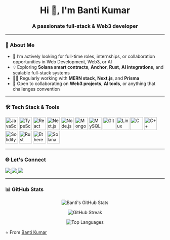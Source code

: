 <h1 align="center">Hi 👋, I'm Banti Kumar</h1>
<h3 align="center">A passionate full-stack & Web3 developer</h3>



---

### 🌟 About Me


- 🤝 I’m actively looking for full-time roles, internships, or collaboration opportunities in Web Development, Web3, or AI
- 💡 Exploring **Solana smart contracts**, **Anchor**, **Rust**, **AI integrations**, and scalable full-stack systems
- 👨‍💻 Regularly working with **MERN stack**, **Next.js**, and **Prisma**
- 🤝 Open to collaborating on **Web3 projects**, **AI tools**, or anything that challenges convention



---

### 🛠 Tech Stack & Tools


 <p align="left"> <img src="https://cdn.jsdelivr.net/gh/devicons/devicon/icons/javascript/javascript-original.svg" width="40" alt="JavaScript" /> <img src="https://cdn.jsdelivr.net/gh/devicons/devicon/icons/typescript/typescript-original.svg" width="40" alt="TypeScript" /> <img src="https://cdn.jsdelivr.net/gh/devicons/devicon/icons/react/react-original.svg" width="40" alt="React" /> <img src="https://cdn.jsdelivr.net/gh/devicons/devicon/icons/nextjs/nextjs-original.svg" width="40" alt="Next.js" /> <img src="https://cdn.jsdelivr.net/gh/devicons/devicon/icons/nodejs/nodejs-original.svg" width="40" alt="Node.js" /> <img src="https://cdn.jsdelivr.net/gh/devicons/devicon/icons/mongodb/mongodb-original.svg" width="40" alt="MongoDB" /> <img src="https://cdn.jsdelivr.net/gh/devicons/devicon/icons/mysql/mysql-original.svg" width="40" alt="MySQL" /> <img src="https://cdn.jsdelivr.net/gh/devicons/devicon/icons/git/git-original.svg" width="40" alt="Git" /> <img src="https://cdn.jsdelivr.net/gh/devicons/devicon/icons/linux/linux-original.svg" width="40" alt="Linux" /> <img src="https://cdn.jsdelivr.net/gh/devicons/devicon/icons/c/c-original.svg" width="40" alt="C" /> <img src="https://cdn.jsdelivr.net/gh/devicons/devicon/icons/cplusplus/cplusplus-original.svg" width="40" alt="C++" /> <img src="https://cdn.jsdelivr.net/gh/devicons/devicon/icons/solidity/solidity-original.svg" width="40" alt="Solidity" /> <img src="https://cdn.jsdelivr.net/gh/devicons/devicon/icons/rust/rust-plain.svg" width="40" alt="Rust" /> <img src="https://raw.githubusercontent.com/devicons/devicon/master/icons/ethereum/ethereum-original.svg" width="40" alt="Ethereum" /> <img src="https://raw.githubusercontent.com/solana-labs/solana-web3.js/master/logo.svg" width="40" alt="Solana" />  </p>


---

### 🌐 Let's Connect

<p align="left">
  <a href="https://www.linkedin.com/in/banti-kumar-5b1109259" target="_blank">
    <img src="https://img.shields.io/badge/LinkedIn-0A66C2?style=for-the-badge&logo=linkedin&logoColor=white" />
  </a>
  <a href="mailto:bantikumar6203818460@gmail.com" target="_blank">
    <img src="https://img.shields.io/badge/Gmail-D14836?style=for-the-badge&logo=gmail&logoColor=white" />
  </a>
  <a href="https://x.com/Banti_Kumar_62" target="_blank">
    <img src="https://img.shields.io/badge/Twitter-1DA1F2?style=for-the-badge&logo=twitter&logoColor=white" />
  </a>
</p>

---

### 📊 GitHub Stats

<p align="center">
  <img src="https://github-readme-stats.vercel.app/api?username=Banti4750&show_icons=true&theme=radical" alt="Banti's GitHub Stats"/>
</p>

<p align="center">
  <img src="https://github-readme-streak-stats.herokuapp.com/?user=Banti4750&theme=radical" alt="GitHub Streak"/>
</p>

<p align="center">
  <img src="https://github-readme-stats.vercel.app/api/top-langs/?username=Banti4750&layout=compact&theme=radical" alt="Top Languages"/>
</p>





⭐️ From [Banti Kumar](https://github.com/Banti4750)
